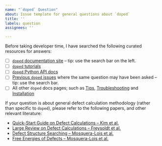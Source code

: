 ```yaml
---
name: "`doped` Question"
about: Issue template for general questions about `doped`
title: ''
labels: question
assignees: ''

---
```


Before taking developer time, I have searched the following curated resources for answers:
- [ ] [`doped` documentation site](https://doped.readthedocs.io) – tip: use the search bar on the left.
- [ ] [`doped` tutorials](https://doped.readthedocs.io/en/latest/Tutorials.html)
- [ ] [`doped` Python API docs](https://doped.readthedocs.io/en/latest/doped.html)
- [ ] [Previous `doped` issues](https://github.com/SMTG-Bham/doped/issues?q=is%3Aissue+is%3Aclosed) where the same question may have been asked – tip: use the search bar.
- [ ] All other `doped` docs pages; such as [Tips](https://doped.readthedocs.io/en/latest/Tips.html), [Troubleshooting](https://doped.readthedocs.io/en/latest/Troubleshooting.html) and [Installation](https://doped.readthedocs.io/en/latest/Installation.html)

If your question is about general defect calculation methodology (rather than specific to `doped`), please refer to the following papers, and other relevant literature:
- [Quick-Start Guide on Defect Calculations – Kim et al.](https://doi.org/10.1088/2515-7655/aba081)
- [Large Review on Defect Calculations – Freysoldt et al.](https://doi.org/10.1103/RevModPhys.86.253)
- [Defect Structure Searching – Mosquera-Lois et al.](https://doi.org/10.1038/s41524-023-00973-1)
- [Free Energies of Defects – Mosquera-Lois et al.](https://doi.org/10.1039/D3CS00432E)
